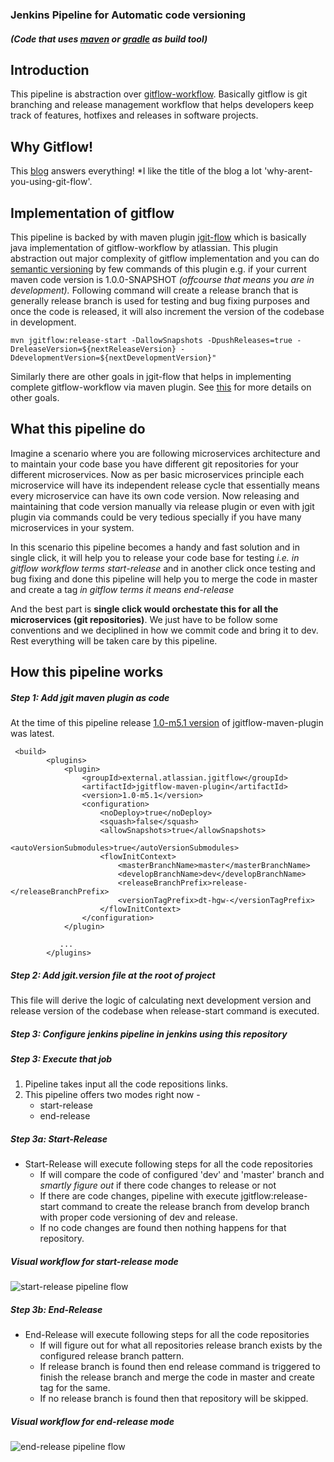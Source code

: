 ### Jenkins Pipeline for Automatic code versioning
##### (Code that uses [maven](https://maven.apache.org/) or [gradle](https://gradle.org/) as build tool)

## Introduction
This pipeline is abstraction over [gitflow-workflow](https://nvie.com/posts/a-successful-git-branching-model). Basically gitflow is  git branching and release management workflow that helps developers keep track of features, hotfixes and releases in software projects.

## Why Gitflow!
This [blog](https://jeffkreeftmeijer.com/git-flow/) answers everything!
*I like the title of the blog a lot 'why-arent-you-using-git-flow'.

## Implementation of gitflow
This pipeline is backed by with maven plugin [jgit-flow](https://bitbucket.org/atlassian/jgit-flow) which is basically java implementation of gitflow-workflow by atlassian. 
This plugin abstraction out major complexity of gitflow implementation and you can do [semantic versioning](https://semver.org/) by few commands of this plugin e.g. if your current maven code version is 1.0.0-SNAPSHOT *(offcourse that means you are in development).*
Following command will create a release branch that is generally release branch is used for testing and bug fixing purposes and once the code is released, it will also increment the version of the codebase in development.

`mvn jgitflow:release-start -DallowSnapshots -DpushReleases=true -DreleaseVersion=${nextReleaseVersion} -DdevelopmentVersion=${nextDevelopmentVersion}"`

Similarly there are other goals in jgit-flow that helps in implementing complete gitflow-workflow via maven plugin. See [this](https://bitbucket.org/atlassian/jgit-flow/wiki/goals.wiki#!goals-overview) for more details on other goals.

## What this pipeline do
Imagine a scenario where you are following microservices architecture and to maintain your code base you have different git repositories for your different microservices.
Now as per basic microservices principle each microservice will have its independent release cycle that essentially means every microservice can have its own code version. 
Now releasing and maintaining that code version manually via release plugin or even with jgit plugin via commands could be very tedious specially if you have many microservices in your system.

In this scenario this pipeline becomes a handy and fast solution and in single click, it will help you to release your code base for testing *i.e. in gitflow workflow terms start-release* and in another click once testing and bug fixing and done this pipeline will help you to merge the code in master and create a tag *in gitflow terms it means end-release*

And the best part is **single click would orchestate this for all the microservices (git repositories)**. We just have to be follow some conventions and we deciplined in how we commit code and bring it to dev.
Rest everything will be taken care by this pipeline.

## How this pipeline works

##### Step 1: Add jgit maven plugin as code 
At the time of this pipeline release [1.0-m5.1 version](https://mvnrepository.com/artifact/external.atlassian.jgitflow/jgitflow-maven-plugin) of jgitflow-maven-plugin was latest.
```
 <build>
        <plugins>
            <plugin>
                <groupId>external.atlassian.jgitflow</groupId>
                <artifactId>jgitflow-maven-plugin</artifactId>
                <version>1.0-m5.1</version>
                <configuration>
                    <noDeploy>true</noDeploy>
                    <squash>false</squash>
                    <allowSnapshots>true</allowSnapshots>
                    <autoVersionSubmodules>true</autoVersionSubmodules>
                    <flowInitContext>
                        <masterBranchName>master</masterBranchName>
                        <developBranchName>dev</developBranchName>
                        <releaseBranchPrefix>release-</releaseBranchPrefix>
                        <versionTagPrefix>dt-hgw-</versionTagPrefix>
                    </flowInitContext>
                </configuration>
            </plugin>

           ...
        </plugins>
```
##### Step 2: Add jgit.version file at the root of project
This file will derive the logic of calculating next development version and release version of the codebase when release-start command is executed.

##### Step 3: Configure jenkins pipeline in jenkins using this repository

##### Step 3: Execute that job


1. Pipeline takes input all the code repositions links.
2. This pipeline offers two modes right now -
    - start-release
    - end-release
    
##### Step 3a: Start-Release
- Start-Release will execute following steps for all the code repositories
    - If will compare the code of configured 'dev' and 'master' branch and *smartly figure out* if there code changes to release or not
    - If there are code changes, pipeline with execute jgitflow:release-start command to create the release branch from develop branch with proper code versioning of dev and release.
    - If no code changes are found then nothing happens for that repository. 

##### Visual workflow for start-release mode
![start-release pipeline flow](http://www.plantuml.com/plantuml/png/VP51Qzj058Jl-ok6z98O6cXxCoM4jXIQKsXxB9YLD99V-lHMxAxizDzNtiYYZd4F0h7pzfiti_Sf-vZ7NfslSuYu-iBT5Nn2mvqR9abg6RnbN3tGVekb8ZwLVxnHwRQvYwGvDrt0sxkZjCOtaonUyH0gN7yQHHli9M_nwAFlcHdJZNFEQvucXp6Z3H6335GnkfcoyDRuaJdWtNeUzgh8MsArgaD3H0uXIGvHc5OhN1_bNkeO4kDEQYQSZTvSyda_-qpyAHOr31ErYjxgBSptXBTcqdgVCkEfT7k9-M6Ddr6wZh6ijaIbDSvf20CUvoFmcVMO9LWfvHX6oaPd8Hm0d7ikiDJxcFKFMh4c5L11DDAsZBIQg9Ztf9s4FGrOFBncI8lFhsvBGXj6QyhC_rUflTQZ-ioNFOpF6RFbiS8TOv9W1_zV5gdqYSiXsXZwVxfes8gnWHYUEictnxbMbBUNz_a-OvSknYJM5GG67JinLovJ4s7XTLyE5ycRpV8y-6Y-vnqamK86LJgfbEL5vroR3VQYYehGq7LygP3MkCEtq0yLhV5LJD8MJw5ozvCyzleN)

##### Step 3b: End-Release
- End-Release will execute following steps for all the code repositories
    - If will figure out for what all repositories release branch exists by the configured release branch pattern.
    - If release branch is found then end release command is triggered to finish the release branch and merge the code in master and create tag for the same. 
    - If no release branch is found then that repository will be skipped.

##### Visual workflow for end-release mode
![end-release pipeline flow](http://www.plantuml.com/plantuml/png/TP11Qzmm58Jl-XN3zf8ijD0UJGcXb49p2ctlGRR6zjlAJqAItUJVrnQxBkqs1yF3Ctmpe_jSR2hpv8tjIaWuVEPoWCrmN4nS9UaaMYquF51_YkOgdkgDDrw6iGo9L6CS5xozkqWDlgeKiHuFeSNDfrcymoyf8nvjiXCBKxurnbXVLcUS2_gG42NIYzASAJklmVV2YFVDsMozHnc9ux4BZaYC8Ki9IPYFHznSv4cw53BJ8Xqphgoth-LyQF0ZoJ0mLSnUY-gCyI54F9v_WS_ivY91wu1BiDIMLu460AupTrWlwZAahwoDCyX2_OVpWaHFcuasMUr6y5booGW96igxcb6VjSUtlurzcDLL_NyrThTaK1qTsfTQuZH8GVJp85kLQR8hf5BeCw41jP-JlcUYTZHuDUBfQT-2Zsedta7oLXlqCaZhkKtV1r9TtRCTPll-41sN1bz49OyuXTRSh_8y-Ty0)




